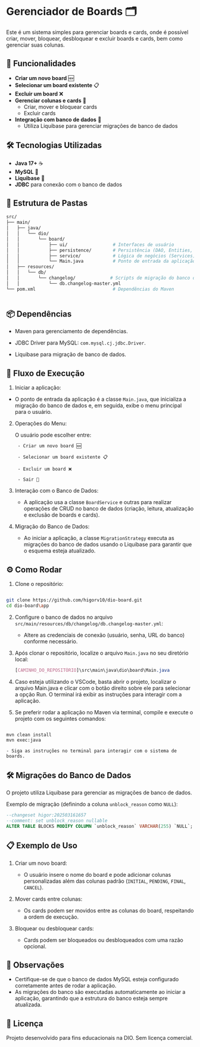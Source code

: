 # Gerenciador de Boards 🗂️

Este é um sistema simples para gerenciar boards e cards, onde é possível criar, mover, bloquear, desbloquear e excluir boards e cards, bem como gerenciar suas colunas.

## 🚀 Funcionalidades

- **Criar um novo board** 🆕
- **Selecionar um board existente** 📋
- **Excluir um board** ❌
- **Gerenciar colunas e cards** 📝
  - Criar, mover e bloquear cards
  - Excluir cards
- **Integração com banco de dados** 💾
  - Utiliza Liquibase para gerenciar migrações de banco de dados

## 🛠️ Tecnologias Utilizadas

- **Java 17+** ☕
- **MySQL** 🐬
- **Liquibase** 🔄
- **JDBC** para conexão com o banco de dados

## 📂 Estrutura de Pastas

```bash
src/
├── main/
│   ├── java/
│   │   └── dio/
│   │       └── board/
│   │           ├── ui/                 # Interfaces de usuário
│   │           ├── persistence/        # Persistência (DAO, Entities, etc)
│   │           ├── service/            # Lógica de negócios (Services)
│   │           └── Main.java           # Ponto de entrada da aplicação
│   ├── resources/
│   │   └── db/
│   │       └── changelog/             # Scripts de migração do banco de dados
│   │           └── db.changelog-master.yml
└── pom.xml                             # Dependências do Maven
 
```

## 📦 Dependências
  - Maven para gerenciamento de dependências.

  - JDBC Driver para MySQL: `com.mysql.cj.jdbc.Driver`.

  - Liquibase para migração de banco de dados.

## 🔄 Fluxo de Execução
1. Iniciar a aplicação:

  - O ponto de entrada da aplicação é a classe `Main.java`, que inicializa a migração do banco de dados e, em seguida, exibe o menu principal para o usuário.

2. Operações do Menu:

    O usuário pode escolher entre:

        - Criar um novo board 🆕

        - Selecionar um board existente 📋

        - Excluir um board ❌

        - Sair 🚪

3. Interação com o Banco de Dados:

    - A aplicação usa a classe `BoardService` e outras para realizar operações de CRUD no banco de dados (criação, leitura, atualização e exclusão de boards e cards).

4. Migração do Banco de Dados:

    - Ao iniciar a aplicação, a classe `MigrationStrategy` executa as migrações do banco de dados usando o Liquibase para garantir que o esquema esteja atualizado.

## ⚙️ Como Rodar
1. Clone o repositório:

```bash

git clone https://github.com/higorv10/dio-board.git
cd dio-board\app
```

2. Configure o banco de dados no arquivo `src/main/resources/db/changelog/db.changelog-master.yml`:

    - Altere as credenciais de conexão (usuário, senha, URL do banco) conforme necessário.
  
3. Após clonar o repositório, localize o arquivo `Main.java` no seu diretório local:
   ```css
   [CAMINHO_DO_REPOSITÓRIO]\src\main\java\dio\board\Main.java
   ```

4. Caso esteja utilizando o VSCode, basta abrir o projeto, localizar o arquivo Main.java e clicar com o botão direito sobre ele para selecionar a opção Run. O terminal irá exibir as instruções para interagir com a aplicação.

5. Se preferir rodar a aplicação no Maven via terminal, compile e execute o projeto com os seguintes comandos:

```bash

mvn clean install
mvn exec:java
```

```pgsql
- Siga as instruções no terminal para interagir com o sistema de boards.
```

## 🛠️ Migrações do Banco de Dados
O projeto utiliza Liquibase para gerenciar as migrações de banco de dados.

Exemplo de migração (definindo a coluna `unblock_reason` como `NULL`):

```sql
--changeset higor:202503161657
--comment: set unblock_reason nullable
ALTER TABLE BLOCKS MODIFY COLUMN `unblock_reason` VARCHAR(255) `NULL`;
```

## 📋 Exemplo de Uso
1. Criar um novo board:

    - O usuário insere o nome do board e pode adicionar colunas personalizadas além das colunas padrão (`INITIAL`, `PENDING`, `FINAL`, `CANCEL`).

2. Mover cards entre colunas:

    - Os cards podem ser movidos entre as colunas do board, respeitando a ordem de execução.

3. Bloquear ou desbloquear cards:

    - Cards podem ser bloqueados ou desbloqueados com uma razão opcional.

## 📝 Observações
  
  - Certifique-se de que o banco de dados MySQL esteja configurado corretamente antes de rodar a aplicação.
  - As migrações do banco são executadas automaticamente ao iniciar a aplicação, garantindo que a estrutura do banco esteja sempre atualizada.

## 📄 Licença
Projeto desenvolvido para fins educacionais na DIO. Sem licença comercial.

